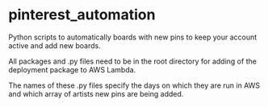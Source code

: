 # pinterest_automation
Python scripts to automatically boards with new pins to keep your account active and add new boards.

All packages and .py files need to be in the root directory for adding of the deployment package to AWS Lambda. 

The names of these .py files specify the days on which they are run in AWS and which array of artists new pins are being added. 